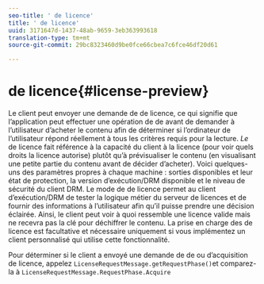 ```yaml
---
seo-title: ' de licence'
title: ' de licence'
uuid: 3171647d-1437-48ab-9659-3eb363993618
translation-type: tm+mt
source-git-commit: 29bc8323460d9be0fce66cbea7c6fce46df20d61

---
```



#  de licence{#license-preview}

Le client peut envoyer une demande de  de licence, ce qui signifie que l’application peut effectuer une opération de  de avant de demander à l’utilisateur d’acheter le contenu afin de déterminer si l’ordinateur de l’utilisateur répond réellement à tous les critères requis pour la lecture. *Le* de licence fait référence à la capacité du client à  la licence (pour voir quels droits la licence autorise) plutôt qu’à prévisualiser le contenu (en visualisant une petite partie du contenu avant de décider d’acheter). Voici quelques-uns des paramètres propres à chaque machine : sorties disponibles et leur état de protection, la version d’exécution/DRM disponible et le niveau de sécurité du client DRM. Le mode de de licence permet au client d’exécution/DRM de tester la logique métier du serveur de licences et de fournir des informations à l’utilisateur afin qu’il puisse prendre une décision éclairée. Ainsi, le client peut voir à quoi ressemble une licence valide mais ne recevra pas la clé pour déchiffrer le contenu. La prise en charge des  de licence est facultative et nécessaire uniquement si vous implémentez un client personnalisé qui utilise cette fonctionnalité.

Pour déterminer si le client a envoyé une demande de  de ou d’acquisition de licence, appelez `LicenseRequestMessage.getRequestPhase()`et comparez-la à `LicenseRequestMessage.RequestPhase.Acquire`

